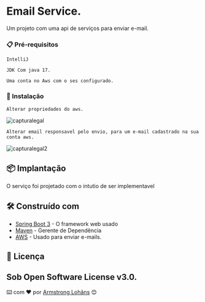 # Email Service.

Um projeto com uma api de serviços para enviar e-mail.

### 📋 Pré-requisitos
```
IntelliJ
```
```
JDK Com java 17.
```
```
Uma conta no Aws com o ses configurado.
```
### 🔧 Instalação
```
Alterar propriedades do aws.
```
![capturalegal](https://github.com/joao31245/email-service/assets/134329276/fc58ed55-5870-4e4b-adb6-af809fc9f8cf)
```
Alterar email responsavel pelo envio, para um e-mail cadastrado na sua conta aws.
```
![capturalegal2](https://github.com/joao31245/email-service/assets/134329276/9b29f16e-3c3b-4efe-a2fd-d7add280d428)

## 📦 Implantação
O serviço foi projetado com o intutio de ser implementavel 
## 🛠️ Construído com

* [Spring Boot 3]([http://www.dropwizard.io/1.0.2/docs/](https://spring.io/projects/spring-boot)) - O framework web usado
* [Maven](https://maven.apache.org/) - Gerente de Dependência
* [AWS]([https://rometools.github.io/rome/](https://us-east-1.console.aws.amazon.com/console/home?region=us-east-1)) - Usado para enviar e-mails.


## 📄 Licença

Sob Open Software License v3.0.
---
⌨️ com ❤️ por [Armstrong Lohãns](https://gist.github.com/lohhans) 😊
